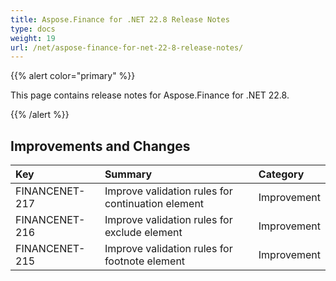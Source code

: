 ```yaml
---
title: Aspose.Finance for .NET 22.8 Release Notes
type: docs
weight: 19
url: /net/aspose-finance-for-net-22-8-release-notes/
---
```


{{% alert color="primary" %}}

This page contains release notes for Aspose.Finance for .NET 22.8.

{{% /alert %}}

## **Improvements and Changes**

|**Key**|**Summary**|**Category**|
| :- | :- | :- |
|FINANCENET-217|Improve validation rules for continuation element |Improvement|
|FINANCENET-216|Improve validation rules for exclude element |Improvement|
|FINANCENET-215|Improve validation rules for footnote element |Improvement|
